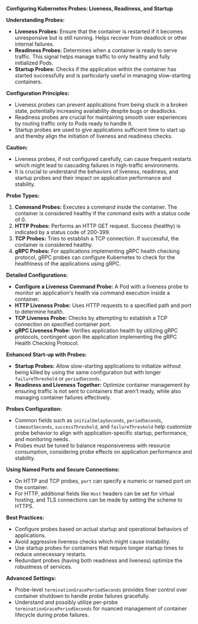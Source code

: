 **Configuring Kubernetes Probes: Liveness, Readiness, and Startup**

**Understanding Probes:**
- **Liveness Probes:** Ensure that the container is restarted if it becomes unresponsive but is still running. Helps recover from deadlock or other internal failures.
- **Readiness Probes:** Determines when a container is ready to serve traffic. This signal helps manage traffic to only healthy and fully initialized Pods.
- **Startup Probes:** Checks if the application within the container has started successfully and is particularly useful in managing slow-starting containers.

**Configuration Principles:**
- Liveness probes can prevent applications from being stuck in a broken state, potentially increasing availability despite bugs or deadlocks.
- Readiness probes are crucial for maintaining smooth user experiences by routing traffic only to Pods ready to handle it.
- Startup probes are used to give applications sufficient time to start up and thereby align the initiation of liveness and readiness checks.

**Caution:**
- Liveness probes, if not configured carefully, can cause frequent restarts which might lead to cascading failures in high-traffic environments.
- It is crucial to understand the behaviors of liveness, readiness, and startup probes and their impact on application performance and stability.

**Probe Types:**
1. **Command Probes:** Executes a command inside the container. The container is considered healthy if the command exits with a status code of 0.
2. **HTTP Probes:** Performs an HTTP GET request. Success (healthy) is indicated by a status code of 200-399.
3. **TCP Probes:** Tries to establish a TCP connection. If successful, the container is considered healthy.
4. **gRPC Probes:** For applications implementing gRPC health checking protocol, gRPC probes can configure Kubernetes to check for the healthiness of the applications using gRPC.

**Detailed Configurations:**
- **Configure a Liveness Command Probe:** A Pod with a liveness probe to monitor an application's health via command execution inside a container.
- **HTTP Liveness Probe:** Uses HTTP requests to a specified path and port to determine health.
- **TCP Liveness Probe:** Checks by attempting to establish a TCP connection on specified container port.
- **gRPC Liveness Probe:** Verifies application health by utilizing gRPC protocols, contingent upon the application implementing the gRPC Health Checking Protocol.

**Enhanced Start-up with Probes:**
- **Startup Probes:** Allow slow-starting applications to initialize without being killed by using the same configuration but with longer `failureThreshold` or `periodSeconds`.
- **Readiness and Liveness Together:** Optimize container management by ensuring traffic is not sent to containers that aren't ready, while also managing container failures effectively.

**Probes Configuration:**
- Common fields such as `initialDelaySeconds`, `periodSeconds`, `timeoutSeconds`, `successThreshold`, and `failureThreshold` help customize probe behavior to align with application-specific startup, performance, and monitoring needs.
- Probes must be tuned to balance responsiveness with resource consumption, considering probe effects on application performance and stability.
  
**Using Named Ports and Secure Connections:**
- On HTTP and TCP probes, `port` can specify a numeric or named port on the container. 
- For HTTP, additional fields like `Host` headers can be set for virtual hosting, and TLS connections can be made by setting the scheme to HTTPS.

**Best Practices:**
- Configure probes based on actual startup and operational behaviors of applications.
- Avoid aggressive liveness checks which might cause instability.
- Use startup probes for containers that require longer startup times to reduce unnecessary restarts.
- Redundant probes (having both readiness and liveness) optimize the robustness of services.

**Advanced Settings:**
- Probe-level `terminationGracePeriodSeconds` provides finer control over container shutdown to handle probe failures gracefully.
- Understand and possibly utilize per-probe `terminationGracePeriodSeconds` for nuanced management of container lifecycle during probe failures.
